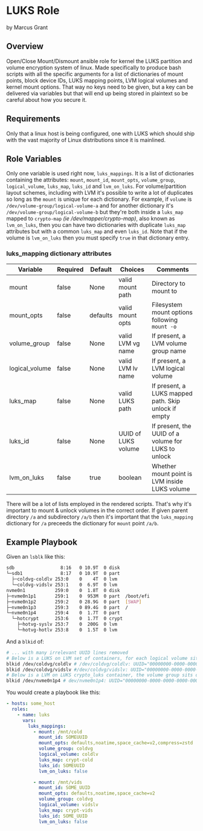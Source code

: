 # LUKS Role

by Marcus Grant

## Overview

Open/Close Mount/Dismount ansible role for kernel the LUKS partition and volume encryption system of linux. Made specifically to produce bash scripts with all the specific arguments for a list of dictionaries of mount points, block device IDs, LUKS mapping points, LVM logical volumes and kernel mount options. That way no keys need to be given, but a key can be delivered via variables but that will end up being stored in plaintext so be careful about how you secure it.

## Requirements

Only that a linux host is being configured, one with LUKS which should ship with the vast majority of Linux distributions since it is mainlined.

## Role Variables

Only one variable is used right now, `luks_mappings`. It is a list of dictionaries containing the attributes: `mount`, `mount_id`, `mount_opts`, `volume_group`, `logical_volume`, `luks_map`, `luks_id` and `lvm_on_luks`. For volume/partition layout schemes, including with LVM it's possible to write a lot of duplicates so long as the `mount` is unique for each dictionary. For example, if `volume` is `/dev/volume-group/logical-volume-a` and for another dictionary it's `/dev/volume-group/logical-volume-b` but they're both inside a `luks_map` mapped to `crypto-map` *(ie /dev/mapper/crypto-map)*, also known as `lvm_on_luks`, then you can have two dictionaries with duplicate `luks_map` attributes but with a common `luks_map` and even `luks_id`. Note that if the volume is `lvm_on_luks` then you must specify `true` in that dictionary entry.

### luks_mapping dictionary attributes

| Variable       | Required | Default  | Choices             | Comments                                             |
| -------------- | -------- | -------- | ------------------- | ---------------------------------------------------- |
| mount          | false    | None     | valid mount path    | Directory to mount to                                |
| mount_opts     | false    | defaults | valid mount opts    | Filesystem mount options following `mount -o`        |
| volume_group   | false    | None     | valid LVM vg name   | If present, a LVM volume group name                  |
| logical_volume | false    | None     | valid LVM lv name   | If present, a LVM logical volume                     |
| luks_map       | false    | None     | valid LUKS path     | If present, a LUKS mapped path. Skip unlock if empty |
| luks_id        | false    | None     | UUID of LUKS volume | If present, the UUID of a volume for LUKS to unlock  |
| lvm_on_luks    | false    | true     | boolean             | Whether mount point is LVM inside LUKS volume        |

There will be a lot of lists employed in the rendered scripts. That's why it's important to mount & unlock volumes in the correct order. If given parent directory `/a` and subdirectory `/a/b` then it's important that the `luks_mapping` dictionary for `/a` preceeds the dictionary for `mount` point `/a/b`.

## Example Playbook

Given an `lsblk` like this:

```sh
sdb                 8:16   0 10.9T  0 disk
└─sdb1              8:17   0 10.9T  0 part
  ├─coldvg-coldlv 253:0    0    4T  0 lvm
  └─coldvg-vidslv 253:1    0  6.9T  0 lvm
nvme0n1           259:0    0  1.8T  0 disk
├─nvme0n1p1       259:1    0  953M  0 part  /boot/efi
├─nvme0n1p2       259:2    0 28.9G  0 part  [SWAP]
├─nvme0n1p3       259:3    0 89.4G  0 part  /
└─nvme0n1p4       259:4    0  1.7T  0 part
  └─hotcrypt      253:6    0  1.7T  0 crypt
    ├─hotvg-syslv 253:7    0  200G  0 lvm
    └─hotvg-hotlv 253:8    0  1.5T  0 lvm
```

And a `blkid` of:

```sh
# ... with many irrelevant UUID lines removed
# Below is a LUKS on LVM set of containers, for each logical volume sits a LUKS container
blkid /dev/coldvg/coldlv # /dev/coldvg/coldlv: UUID="00000000-0000-0000-0000-000000000001" TYPE="crypto_LUKS"
blkid /dev/coldvg/vidslv #/dev/coldvg/vidslv: UUID="00000000-0000-0000-0000-000000000002" TYPE="crypto_LUKS"
# Below is a LVM on LUKS crypto_luks container, the volume group sits on top of LUKS here
blkid /dev/nvme0n1p4 # dev/nvme0n1p4: UUID="00000000-0000-0000-0000-000000000003" TYPE="crypto_LUKS"
```

You would create a playbook like this:

```yaml
- hosts: some_host
  roles:
    - name: luks
      vars:
        luks_mappings:
          - mount: /mnt/cold
            mount_id: SOMEUUID
            mount_opts: defaults,noatime,space_cache=v2,compress=zstd
            volume_group: coldvg
            logical_volume: coldlv
            luks_map: crypt-cold
            luks_id: SOMEUUID
            lvm_on_luks: false

          - mount: /mnt/vids
            mount_id: SOME_UUID
            mount_opts: defaults,noatime,space_cache=v2
            volume_group: coldvg
            logical_volume: vidslv
            luks_map: crypt-vids
            luks_id: SOME_UUID
            lvm_on_luks: false
```
